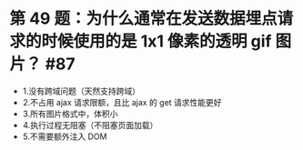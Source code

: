 # 第 49 题：为什么通常在发送数据埋点请求的时候使用的是 1x1 像素的透明 gif 图片？ #87

- 1.没有跨域问题（天然支持跨域）
- 2.不占用 ajax 请求限额，且比 ajax 的 get 请求性能更好
- 3.所有图片格式中，体积小
- 4.执行过程无阻塞（不阻塞页面加载）
- 5.不需要额外注入 DOM
